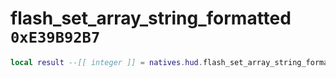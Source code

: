 # flash_set_array_string_formatted `0xE39B92B7`

```lua
local result --[[ integer ]] = natives.hud.flash_set_array_string_formatted(_scaleform_name --[[ string ]], _scaleform_var_name --[[ string ]], _prompt_string --[[ string ]], _prompt --[[ integer ]], _unk5 --[[ integer ]], _unk6 --[[ integer ]], _unk7 --[[ integer ]], _unk8 --[[ integer ]])
```